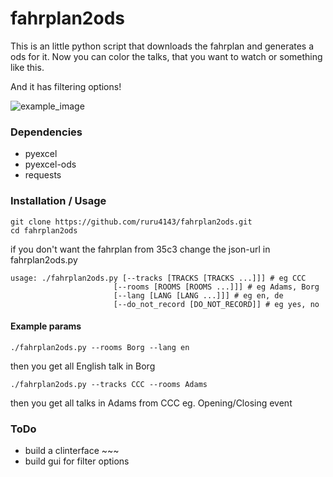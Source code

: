# fahrplan2ods

This is an little python script that downloads the fahrplan and generates a ods for it. Now you can color the talks, that you want to watch or something like this.

And it has filtering options!

![example_image](https://github.com/ruru4143/fahrplan2ods/blob/master/example_ods.png)

### Dependencies
* pyexcel
* pyexcel-ods
* requests

### Installation / Usage
    
    git clone https://github.com/ruru4143/fahrplan2ods.git
    cd fahrplan2ods
    
if you don't want the fahrplan from 35c3 change the json-url in fahrplan2ods.py

    usage: ./fahrplan2ods.py [--tracks [TRACKS [TRACKS ...]]] # eg CCC
                           [--rooms [ROOMS [ROOMS ...]]] # eg Adams, Borg
                           [--lang [LANG [LANG ...]]] # eg en, de
                           [--do_not_record [DO_NOT_RECORD]] # eg yes, no

#### Example params

    ./fahrplan2ods.py --rooms Borg --lang en

then you get all English talk in Borg
    

    ./fahrplan2ods.py --tracks CCC --rooms Adams

then you get all talks in Adams from CCC eg. Opening/Closing event

### ToDo
* build a clinterface ~~~
* build gui for filter options

